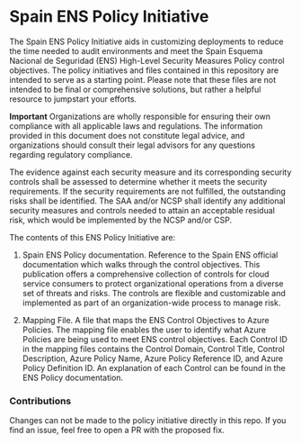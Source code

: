 # Spain ENS Policy Initiative
 The Spain ENS Policy Initiative aids in customizing deployments to reduce the time needed to audit environments and meet the Spain Esquema Nacional de Seguridad (ENS) High-Level Security Measures Policy control objectives. The policy initiatives and files contained in this repository are intended to serve as a starting point. Please note that these files are not intended to be final or comprehensive solutions, but rather a helpful resource to jumpstart your efforts.

**Important** Organizations are wholly responsible for ensuring their own compliance with all applicable laws and regulations. The information provided in this document does not constitute legal advice, and organizations should consult their legal advisors for any questions regarding regulatory compliance.

The evidence against each security measure and its corresponding security controls shall be assessed to determine whether it meets the security requirements. If the security requirements are not fulfilled, the outstanding risks shall be identified. The SAA and/or NCSP shall identify any additional security measures and controls needed to attain an acceptable residual risk, which would be implemented by the NCSP and/or CSP.

The contents of this ENS Policy Initiative are:
 1. Spain ENS Policy documentation. Reference to the Spain ENS official documentation which walks through the control objectives. This publication offers a comprehensive collection of controls for cloud service consumers to protect organizational operations from a diverse set of threats and risks. The controls are flexible and customizable and implemented as part of an organization-wide process to manage risk.

 2. Mapping File. A file that maps the ENS Control Objectives to Azure Policies. The mapping file enables the user to identify what Azure Policies are being used to meet ENS control objectives. Each Control ID in the mapping files contains the Control Domain, Control Title, Control Description, Azure Policy Name, Azure Policy Reference ID, and Azure Policy Definition ID. An explanation of each Control can be found in the ENS Policy documentation.

 ### Contributions
 Changes can not be made to the policy initiative directly in this repo. If you find an issue, feel free to open a PR with the proposed fix.
